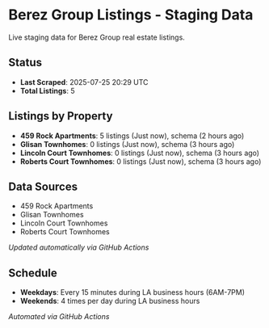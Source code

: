 # Berez Group Listings - Staging Data

Live staging data for Berez Group real estate listings.

## Status

- **Last Scraped**: 2025-07-25 20:29 UTC
- **Total Listings**: 5

## Listings by Property

- **459 Rock Apartments**: 5 listings (Just now), schema (2 hours ago)
- **Glisan Townhomes**: 0 listings (Just now), schema (3 hours ago)
- **Lincoln Court Townhomes**: 0 listings (Just now), schema (3 hours ago)
- **Roberts Court Townhomes**: 0 listings (Just now), schema (3 hours ago)

## Data Sources

- 459 Rock Apartments
- Glisan Townhomes
- Lincoln Court Townhomes
- Roberts Court Townhomes

*Updated automatically via GitHub Actions*

## Schedule

- **Weekdays**: Every 15 minutes during LA business hours (6AM-7PM)
- **Weekends**: 4 times per day during LA business hours

*Automated via GitHub Actions*
